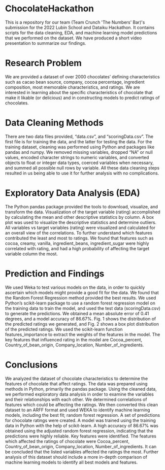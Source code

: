 # ChocolateHackathon
This is a repository for our team (Team Crunch 'The Numbers' Bar)'s submission for the 2022 Lubin School and Dataiku Hackathon. It contains scripts for the data cleaning, EDA, and machine learning model predictions that we performed on the dataset. We have produced a short video presentation to summarize our findings.
# Research Problem
We are provided a dataset of over 2000 chocolates’ defining characteristics such as cacao bean source, company, cocoa percentage, ingredient composition, most memorable characteristics, and ratings. We are interested in learning about the specific characteristics of chocolate that make it likable (or delicious) and in constructing models to predict ratings of chocolates.
# Data Cleaning Methods
There are two data files provided, “data.csv”, and “scoringData.csv”. The first file is for training the data, and the latter for testing the data. For the training dataset, cleaning was performed using Python and packages like pandas and numpy. We removed missing variables, dropped “NA” or null values, encoded character strings to numeric variables, and converted objects to float or integer data types, coerced variables when necessary, and summed all possible null rows by variable. All these data cleaning steps resulted in us being able to use it for further analysis with no complications.
# Exploratory Data Analysis (EDA)
The Python pandas package provided the tools to download, visualize, and transform the data. Visualization of the target variable (rating) accomplished by calculating the mean and other descriptive statistics by column. A box plot was used to visualize the descriptive statistics and determine outliers. All variables vs target variables (rating) were visualized and calculated for an overall view of the correlations. To further understand which features contributed the least and most to ratings. We found that features such as cocoa, creamy, vanilla, ingredient_beans, ingredient_sugar were highly correlated with rating, and had a high probability of affecting the target variable column the most.
# Prediction and Findings
We used Weka to test various models on the data, in order to quickly ascertain which models might provide a good fit for the data. We found that the Random Forest Regression method provided the best results. We used Python’s scikit-learn package to use a random forest regression model on the training data to train the model, and used the test data (scoringData.csv) to generate the predictions. We obtained a mean absolute error of 0.41 degrees, and a model accuracy of 86.67%. Fig. 1 shows the distribution of the predicted ratings we generated, and Fig. 2 shows a box plot distribution of the predicted ratings. We used the scikit-learn function features_importance to extract the weights of the features in the model. The key features that influenced rating in the model are Cocoa_percent, Country_of_bean_origin, Company_location, Number_of_ingredients.
# Conclusions
We analyzed the dataset of chocolate characteristics to determine the features of chocolate that affect ratings. The data was prepared using methods in Python, primarily the pandas package. Using the cleaned data, we performed exploratory data analysis in order to examine the variables and their relationships with each other. We determined correlations of features which could be affecting the ratings. We then converted this clean dataset to an ARFF format and used WEKA to identify machine learning models, including the best fit; random forest regression. A set of predictions for chocolate ratings were created. A model was trained using the training data in Python with the help of scikit-learn. A high accuracy of 86.67% was obtained using the adjusted random forest regression, indicating that the predictions were highly reliable. Key features were identified. The features which affected the ratings of chocolate were Cocoa_percent, Country_of_bean_origin, Company_location, Number_of_ingredients. It can be concluded that the listed variables affected the ratings the most. Further analysis of this dataset should include a more in-depth comparison of machine learning models to identify all best models and features.
